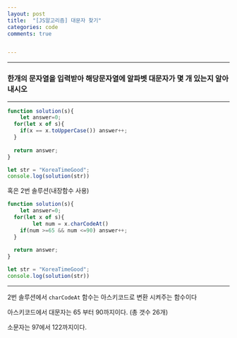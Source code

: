 ```yaml
---
layout: post
title:  "[JS알고리즘] 대문자 찾기"
categories: code 
comments: true


---
```






---

### 한개의 문자열을 입력받아 해당문자열에 알파벳 대문자가 몇 개 있는지 알아내시오

---

~~~javascript
function solution(s){
	let answer=0;
  for(let x of s){
    if(x == x.toUpperCase()) answer++;
  }
  
  return answer;
}

let str = "KoreaTimeGood";
console.log(solution(str))
~~~



혹은 2번 솔루션(내장함수 사용)

~~~javascript
function solution(s){
	let answer=0;
  for(let x of s){
		let num = x.charCodeAt()
    if(num >=65 && num <=90) answer++;
  }
  
  return answer;
}

let str = "KoreaTimeGood";
console.log(solution(str))
~~~



---

2번 솔루션에서 `charCodeAt` 함수는 아스키코드로 변환 시켜주는 함수이다

아스키코드에서 대문자는 65 부터 90까지이다. (총 갯수 26개)

소문자는 97에서 122까지이다.

<br> 






